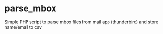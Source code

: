 # parse_mbox
Simple PHP script to parse mbox files from mail app (thunderbird) and store name/email to csv
